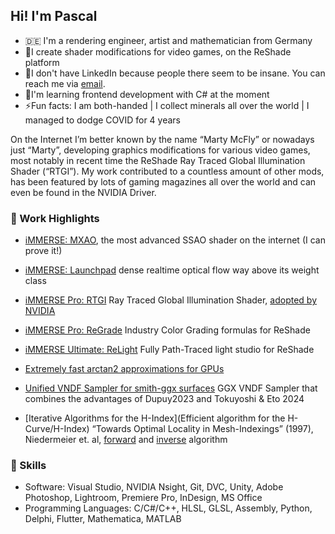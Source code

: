 ## Hi! I'm Pascal

- 🇩🇪 I'm a rendering engineer, artist and mathematician from Germany
- 🔭I create shader modifications for video games, on the ReShade platform
- 💬I don't have LinkedIn because people there seem to be insane. You can reach me via [email](contact@martysmods.com).
- 🌱I'm learning frontend development with C# at the moment
- ⚡Fun facts: I am both-handed | I collect minerals all over the world | I managed to dodge COVID for 4 years

On the Internet I’m better known by the name “Marty McFly” or nowadays just “Marty”, developing graphics modifications for various video games, most notably in recent time the ReShade Ray Traced Global Illumination Shader (“RTGI”). My work contributed to a countless amount of other mods, has been featured by lots of gaming magazines all over the world and can even be found in the NVIDIA Driver.

### 💼 Work Highlights
- [iMMERSE: MXAO](https://www.martysmods.com/mxao/), the most advanced SSAO shader on the internet (I can prove it!)
- [iMMERSE: Launchpad](https://www.martysmods.com/launchpad/) dense realtime optical flow way above its weight class
- [iMMERSE Pro: RTGI](https://www.martysmods.com/rtgi/) Ray Traced Global Illumination Shader, [adopted by NVIDIA](https://www.nvidia.com/en-us/geforce/news/god-of-war-game-ready-driver/)
- [iMMERSE Pro: ReGrade](https://www.martysmods.com/regrade/) Industry Color Grading formulas for ReShade
- [iMMERSE Ultimate: ReLight](https://www.martysmods.com/relight/) Fully Path-Traced light studio for ReShade

- [Extremely fast arctan2 approximations for GPUs](https://www.shadertoy.com/view/flSXRV)
- [Unified VNDF Sampler for smith-ggx surfaces](https://www.shadertoy.com/view/MX3XDf) GGX VNDF Sampler that combines the advantages of Dupuy2023 and Tokuyoshi & Eto 2024 
- [Iterative Algorithms for the H-Index](Efficient algorithm for the H-Curve/H-Index) “Towards Optimal Locality in Mesh-Indexings” (1997), Niedermeier et. al, [forward](https://www.shadertoy.com/view/mlS3Rm) and [inverse](https://www.shadertoy.com/view/mtjSWc) algorithm

### 🔨 Skills
- Software: Visual Studio, NVIDIA Nsight, Git, DVC, Unity, Adobe Photoshop, Lightroom, Premiere Pro, InDesign, MS Office
- Programming Languages: C/C#/C++, HLSL, GLSL, Assembly, Python, Delphi, Flutter, Mathematica, MATLAB
